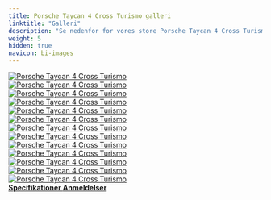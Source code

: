 ```yaml
---
title: Porsche Taycan 4 Cross Turismo galleri
linktitle: "Galleri"
description: "Se nedenfor for vores store Porsche Taycan 4 Cross Turismo billedgalleri. Klik på billederne for versioner i høj opløsning."
weight: 5
hidden: true
navicon: bi-images
---
```

<!-- markdownlint-disable MD033 -->
<div class="row" id ="my-gallery">
	<div class="pswp-grid-item col-6 col-md-4">
		<a href="https://media.evkx.net/multimedia/models/porsche/taycan/taycan_4_cross_turismo/exterior_1.jpg"
data-pswp-src="https://media.evkx.net/multimedia/models/porsche/taycan/taycan_4_cross_turismo/exterior_1.jpg"
data-pswp-width="3000"
data-pswp-height="2001" 
target="_blank">
			<img src="https://media.evkx.net/multimedia/models/porsche/taycan/taycan_4_cross_turismo/exterior_1_xst.jpg" alt="Porsche Taycan 4 Cross Turismo" class="img-fluid " />
		</a>
	</div>
	<div class="pswp-grid-item col-6 col-md-4">
		<a href="https://media.evkx.net/multimedia/models/porsche/taycan/taycan_4_cross_turismo/exterior_2.jpg"
data-pswp-src="https://media.evkx.net/multimedia/models/porsche/taycan/taycan_4_cross_turismo/exterior_2.jpg"
data-pswp-width="3000"
data-pswp-height="2001" 
target="_blank">
			<img src="https://media.evkx.net/multimedia/models/porsche/taycan/taycan_4_cross_turismo/exterior_2_xst.jpg" alt="Porsche Taycan 4 Cross Turismo" class="img-fluid " />
		</a>
	</div>
	<div class="pswp-grid-item col-6 col-md-4">
		<a href="https://media.evkx.net/multimedia/models/porsche/taycan/taycan_4_cross_turismo/exterior_3.jpg"
data-pswp-src="https://media.evkx.net/multimedia/models/porsche/taycan/taycan_4_cross_turismo/exterior_3.jpg"
data-pswp-width="3000"
data-pswp-height="2001" 
target="_blank">
			<img src="https://media.evkx.net/multimedia/models/porsche/taycan/taycan_4_cross_turismo/exterior_3_xst.jpg" alt="Porsche Taycan 4 Cross Turismo" class="img-fluid " />
		</a>
	</div>
	<div class="pswp-grid-item col-6 col-md-4">
		<a href="https://media.evkx.net/multimedia/models/porsche/taycan/taycan_4_cross_turismo/exterior_4.jpg"
data-pswp-src="https://media.evkx.net/multimedia/models/porsche/taycan/taycan_4_cross_turismo/exterior_4.jpg"
data-pswp-width="3000"
data-pswp-height="2000" 
target="_blank">
			<img src="https://media.evkx.net/multimedia/models/porsche/taycan/taycan_4_cross_turismo/exterior_4_xst.jpg" alt="Porsche Taycan 4 Cross Turismo" class="img-fluid " />
		</a>
	</div>
	<div class="pswp-grid-item col-6 col-md-4">
		<a href="https://media.evkx.net/multimedia/models/porsche/taycan/taycan_4_cross_turismo/exterior_5.jpg"
data-pswp-src="https://media.evkx.net/multimedia/models/porsche/taycan/taycan_4_cross_turismo/exterior_5.jpg"
data-pswp-width="3000"
data-pswp-height="1954" 
target="_blank">
			<img src="https://media.evkx.net/multimedia/models/porsche/taycan/taycan_4_cross_turismo/exterior_5_xst.jpg" alt="Porsche Taycan 4 Cross Turismo" class="img-fluid " />
		</a>
	</div>
	<div class="pswp-grid-item col-6 col-md-4">
		<a href="https://media.evkx.net/multimedia/models/porsche/taycan/taycan_4_cross_turismo/frontseats_1.jpg"
data-pswp-src="https://media.evkx.net/multimedia/models/porsche/taycan/taycan_4_cross_turismo/frontseats_1.jpg"
data-pswp-width="3000"
data-pswp-height="1687" 
target="_blank">
			<img src="https://media.evkx.net/multimedia/models/porsche/taycan/taycan_4_cross_turismo/frontseats_1_xst.jpg" alt="Porsche Taycan 4 Cross Turismo" class="img-fluid " />
		</a>
	</div>
	<div class="pswp-grid-item col-6 col-md-4">
		<a href="https://media.evkx.net/multimedia/models/porsche/taycan/taycan_4_cross_turismo/frunk_1.jpg"
data-pswp-src="https://media.evkx.net/multimedia/models/porsche/taycan/taycan_4_cross_turismo/frunk_1.jpg"
data-pswp-width="3000"
data-pswp-height="2250" 
target="_blank">
			<img src="https://media.evkx.net/multimedia/models/porsche/taycan/taycan_4_cross_turismo/frunk_1_xst.jpg" alt="Porsche Taycan 4 Cross Turismo" class="img-fluid " />
		</a>
	</div>
	<div class="pswp-grid-item col-6 col-md-4">
		<a href="https://media.evkx.net/multimedia/models/porsche/taycan/taycan_4_cross_turismo/headlights_1.jpg"
data-pswp-src="https://media.evkx.net/multimedia/models/porsche/taycan/taycan_4_cross_turismo/headlights_1.jpg"
data-pswp-width="3000"
data-pswp-height="2000" 
target="_blank">
			<img src="https://media.evkx.net/multimedia/models/porsche/taycan/taycan_4_cross_turismo/headlights_1_xst.jpg" alt="Porsche Taycan 4 Cross Turismo" class="img-fluid " />
		</a>
	</div>
	<div class="pswp-grid-item col-6 col-md-4">
		<a href="https://media.evkx.net/multimedia/models/porsche/taycan/taycan_4_cross_turismo/interior_1.jpg"
data-pswp-src="https://media.evkx.net/multimedia/models/porsche/taycan/taycan_4_cross_turismo/interior_1.jpg"
data-pswp-width="3000"
data-pswp-height="1790" 
target="_blank">
			<img src="https://media.evkx.net/multimedia/models/porsche/taycan/taycan_4_cross_turismo/interior_1_xst.jpg" alt="Porsche Taycan 4 Cross Turismo" class="img-fluid " />
		</a>
	</div>
	<div class="pswp-grid-item col-6 col-md-4">
		<a href="https://media.evkx.net/multimedia/models/porsche/taycan/taycan_4_cross_turismo/main_1.jpg"
data-pswp-src="https://media.evkx.net/multimedia/models/porsche/taycan/taycan_4_cross_turismo/main_1.jpg"
data-pswp-width="3000"
data-pswp-height="2001" 
target="_blank">
			<img src="https://media.evkx.net/multimedia/models/porsche/taycan/taycan_4_cross_turismo/main_1_xst.jpg" alt="Porsche Taycan 4 Cross Turismo" class="img-fluid " />
		</a>
	</div>
	<div class="pswp-grid-item col-6 col-md-4">
		<a href="https://media.evkx.net/multimedia/models/porsche/taycan/taycan_4_cross_turismo/screens_1.jpg"
data-pswp-src="https://media.evkx.net/multimedia/models/porsche/taycan/taycan_4_cross_turismo/screens_1.jpg"
data-pswp-width="3000"
data-pswp-height="1854" 
target="_blank">
			<img src="https://media.evkx.net/multimedia/models/porsche/taycan/taycan_4_cross_turismo/screens_1_xst.jpg" alt="Porsche Taycan 4 Cross Turismo" class="img-fluid " />
		</a>
	</div>
	<div class="pswp-grid-item col-6 col-md-4">
		<a href="https://media.evkx.net/multimedia/models/porsche/taycan/taycan_4_cross_turismo/secondrowseats_1.jpg"
data-pswp-src="https://media.evkx.net/multimedia/models/porsche/taycan/taycan_4_cross_turismo/secondrowseats_1.jpg"
data-pswp-width="3000"
data-pswp-height="2250" 
target="_blank">
			<img src="https://media.evkx.net/multimedia/models/porsche/taycan/taycan_4_cross_turismo/secondrowseats_1_xst.jpg" alt="Porsche Taycan 4 Cross Turismo" class="img-fluid " />
		</a>
	</div>
	<div class="pswp-grid-item col-6 col-md-4">
		<a href="https://media.evkx.net/multimedia/models/porsche/taycan/taycan_4_cross_turismo/trunk_1.jpg"
data-pswp-src="https://media.evkx.net/multimedia/models/porsche/taycan/taycan_4_cross_turismo/trunk_1.jpg"
data-pswp-width="3000"
data-pswp-height="1449" 
target="_blank">
			<img src="https://media.evkx.net/multimedia/models/porsche/taycan/taycan_4_cross_turismo/trunk_1_xst.jpg" alt="Porsche Taycan 4 Cross Turismo" class="img-fluid " />
		</a>
	</div>
</div>
<script type="module">
  import PhotoSwipeLightbox from '/js/photoswipe-lightbox.esm.js';
    const lightbox = new PhotoSwipeLightbox({
       gallery: '#my-gallery',
        children: 'a',
        pswpModule: () => import('/js/photoswipe.esm.js')
    });
lightbox.init();
</script>
<div class="mt-3 mb-3">
<a href="../specifications/" class="text-decoration-none text-black">
<strong><i class="bi-arrow-left"></i> Specifikationer </strong>
</a>
<a href="../reviews/" class="text-decoration-none text-black float-end">
<strong>Anmeldelser <i class="bi-arrow-right"></i></strong>
</a>
</div>
